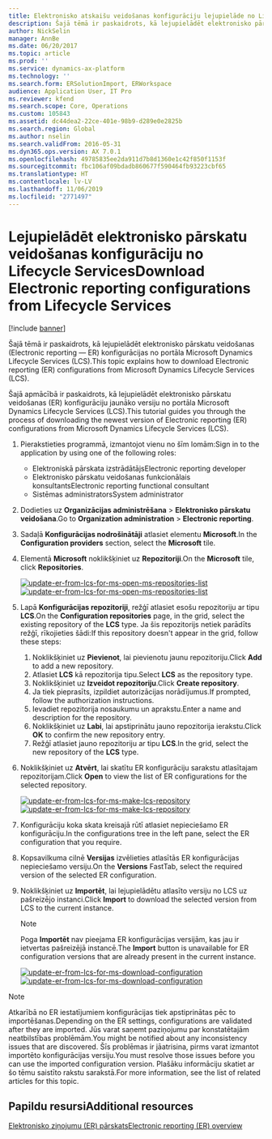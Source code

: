 ```yaml
---
title: Elektronisko atskaišu veidošanas konfigurāciju lejupielāde no Lifecycle Services
description: Šajā tēmā ir paskaidrots, kā lejupielādēt elektronisko pārskatu veidošanas (Electronic reporting — ER) konfigurācijas no portāla Microsoft Dynamics Lifecycle Services (LCS).
author: NickSelin
manager: AnnBe
ms.date: 06/20/2017
ms.topic: article
ms.prod: ''
ms.service: dynamics-ax-platform
ms.technology: ''
ms.search.form: ERSolutionImport, ERWorkspace
audience: Application User, IT Pro
ms.reviewer: kfend
ms.search.scope: Core, Operations
ms.custom: 105843
ms.assetid: dc44dea2-22ce-401e-98b9-d289e0e2825b
ms.search.region: Global
ms.author: nselin
ms.search.validFrom: 2016-05-31
ms.dyn365.ops.version: AX 7.0.1
ms.openlocfilehash: 49785835ee2da911d7b8d1360e1c42f850f1153f
ms.sourcegitcommit: fbc106af09bdadb860677f590464fb93223cbf65
ms.translationtype: HT
ms.contentlocale: lv-LV
ms.lasthandoff: 11/06/2019
ms.locfileid: "2771497"
---
```

# <a name="download-electronic-reporting-configurations-from-lifecycle-services"></a><span data-ttu-id="be0d3-103">Lejupielādēt elektronisko pārskatu veidošanas konfigurāciju no Lifecycle Services</span><span class="sxs-lookup"><span data-stu-id="be0d3-103">Download Electronic reporting configurations from Lifecycle Services</span></span>

[!include [banner](../includes/banner.md)]

<span data-ttu-id="be0d3-104">Šajā tēmā ir paskaidrots, kā lejupielādēt elektronisko pārskatu veidošanas (Electronic reporting — ER) konfigurācijas no portāla Microsoft Dynamics Lifecycle Services (LCS).</span><span class="sxs-lookup"><span data-stu-id="be0d3-104">This topic explains how to download Electronic reporting (ER) configurations from Microsoft Dynamics Lifecycle Services (LCS).</span></span>

<span data-ttu-id="be0d3-105">Šajā apmācībā ir paskaidrots, kā lejupielādēt elektronisko pārskatu veidošanas (ER) konfigurāciju jaunāko versiju no portāla Microsoft Dynamics Lifecycle Services (LCS).</span><span class="sxs-lookup"><span data-stu-id="be0d3-105">This tutorial guides you through the process of downloading the newest version of Electronic reporting (ER) configurations from Microsoft Dynamics Lifecycle Services (LCS).</span></span>

1. <span data-ttu-id="be0d3-106">Pierakstieties programmā, izmantojot vienu no šīm lomām:</span><span class="sxs-lookup"><span data-stu-id="be0d3-106">Sign in to the application by using one of the following roles:</span></span>

    - <span data-ttu-id="be0d3-107">Elektroniskā pārskata izstrādātājs</span><span class="sxs-lookup"><span data-stu-id="be0d3-107">Electronic reporting developer</span></span>
    - <span data-ttu-id="be0d3-108">Elektronisko pārskatu veidošanas funkcionālais konsultants</span><span class="sxs-lookup"><span data-stu-id="be0d3-108">Electronic reporting functional consultant</span></span>
    - <span data-ttu-id="be0d3-109">Sistēmas administrators</span><span class="sxs-lookup"><span data-stu-id="be0d3-109">System administrator</span></span>

2. <span data-ttu-id="be0d3-110">Dodieties uz **Organizācijas administrēšana** &gt; **Elektronisko pārskatu veidošana**.</span><span class="sxs-lookup"><span data-stu-id="be0d3-110">Go to **Organization administration** &gt; **Electronic reporting**.</span></span>
3. <span data-ttu-id="be0d3-111">Sadaļā **Konfigurācijas nodrošinātāji** atlasiet elementu **Microsoft**.</span><span class="sxs-lookup"><span data-stu-id="be0d3-111">In the **Configuration providers** section, select the **Microsoft** tile.</span></span>
4. <span data-ttu-id="be0d3-112">Elementā **Microsoft** noklikšķiniet uz **Repozitoriji**.</span><span class="sxs-lookup"><span data-stu-id="be0d3-112">On the **Microsoft** tile, click **Repositories**.</span></span>

    <span data-ttu-id="be0d3-113">[![update-er-from-lcs-for-ms-open-ms-repositories-list](./media/update-er-from-lcs-for-ms-open-ms-repositories-list.png)](./media/update-er-from-lcs-for-ms-open-ms-repositories-list.png)</span><span class="sxs-lookup"><span data-stu-id="be0d3-113">[![update-er-from-lcs-for-ms-open-ms-repositories-list](./media/update-er-from-lcs-for-ms-open-ms-repositories-list.png)](./media/update-er-from-lcs-for-ms-open-ms-repositories-list.png)</span></span>

5. <span data-ttu-id="be0d3-114">Lapā **Konfigurācijas repozitoriji**, režģī atlasiet esošu repozitoriju ar tipu **LCS**.</span><span class="sxs-lookup"><span data-stu-id="be0d3-114">On the **Configuration repositories** page, in the grid, select the existing repository of the **LCS** type.</span></span> <span data-ttu-id="be0d3-115">Ja šis repozitorijs netiek parādīts režģī, rīkojieties šādi:</span><span class="sxs-lookup"><span data-stu-id="be0d3-115">If this repository doesn't appear in the grid, follow these steps:</span></span>

    1. <span data-ttu-id="be0d3-116">Noklikšķiniet uz **Pievienot**, lai pievienotu jaunu repozitoriju.</span><span class="sxs-lookup"><span data-stu-id="be0d3-116">Click **Add** to add a new repository.</span></span>
    2. <span data-ttu-id="be0d3-117">Atlasiet **LCS** kā repozitorija tipu.</span><span class="sxs-lookup"><span data-stu-id="be0d3-117">Select **LCS** as the repository type.</span></span>
    3. <span data-ttu-id="be0d3-118">Noklikšķiniet uz **Izveidot repozitoriju**.</span><span class="sxs-lookup"><span data-stu-id="be0d3-118">Click **Create repository**.</span></span>
    4. <span data-ttu-id="be0d3-119">Ja tiek pieprasīts, izpildiet autorizācijas norādījumus.</span><span class="sxs-lookup"><span data-stu-id="be0d3-119">If prompted, follow the authorization instructions.</span></span>
    5. <span data-ttu-id="be0d3-120">Ievadiet repozitorija nosaukumu un aprakstu.</span><span class="sxs-lookup"><span data-stu-id="be0d3-120">Enter a name and description for the repository.</span></span>
    6. <span data-ttu-id="be0d3-121">Noklikšķiniet uz **Labi**, lai apstiprinātu jauno repozitorija ierakstu.</span><span class="sxs-lookup"><span data-stu-id="be0d3-121">Click **OK** to confirm the new repository entry.</span></span>
    7. <span data-ttu-id="be0d3-122">Režģī atlasiet jauno repozitoriju ar tipu **LCS**.</span><span class="sxs-lookup"><span data-stu-id="be0d3-122">In the grid, select the new repository of the **LCS** type.</span></span>

6. <span data-ttu-id="be0d3-123">Noklikšķiniet uz **Atvērt**, lai skatītu ER konfigurāciju sarakstu atlasītajam repozitorijam.</span><span class="sxs-lookup"><span data-stu-id="be0d3-123">Click **Open** to view the list of ER configurations for the selected repository.</span></span>

    <span data-ttu-id="be0d3-124">[![update-er-from-lcs-for-ms-make-lcs-repository](./media/update-er-from-lcs-for-ms-make-lcs-repository.png)](./media/update-er-from-lcs-for-ms-make-lcs-repository.png)</span><span class="sxs-lookup"><span data-stu-id="be0d3-124">[![update-er-from-lcs-for-ms-make-lcs-repository](./media/update-er-from-lcs-for-ms-make-lcs-repository.png)](./media/update-er-from-lcs-for-ms-make-lcs-repository.png)</span></span>

7. <span data-ttu-id="be0d3-125">Konfigurāciju koka skata kreisajā rūtī atlasiet nepieciešamo ER konfigurāciju.</span><span class="sxs-lookup"><span data-stu-id="be0d3-125">In the configurations tree in the left pane, select the ER configuration that you require.</span></span>
8. <span data-ttu-id="be0d3-126">Kopsavilkuma cilnē **Versijas** izvēlieties atlasītās ER konfigurācijas nepieciešamo versiju.</span><span class="sxs-lookup"><span data-stu-id="be0d3-126">On the **Versions** FastTab, select the required version of the selected ER configuration.</span></span>
9. <span data-ttu-id="be0d3-127">Noklikšķiniet uz **Importēt**, lai lejupielādētu atlasīto versiju no LCS uz pašreizējo instanci.</span><span class="sxs-lookup"><span data-stu-id="be0d3-127">Click **Import** to download the selected version from LCS to the current instance.</span></span>

    > [!NOTE]
    > <span data-ttu-id="be0d3-128">Poga **Importēt** nav pieejama ER konfigurācijas versijām, kas jau ir ietvertas pašreizējā instancē.</span><span class="sxs-lookup"><span data-stu-id="be0d3-128">The **Import** button is unavailable for ER configuration versions that are already present in the current instance.</span></span>

    <span data-ttu-id="be0d3-129">[![update-er-from-lcs-for-ms-download-configuration](./media/update-er-from-lcs-for-ms-download-configuration.png)](./media/update-er-from-lcs-for-ms-download-configuration.png)</span><span class="sxs-lookup"><span data-stu-id="be0d3-129">[![update-er-from-lcs-for-ms-download-configuration](./media/update-er-from-lcs-for-ms-download-configuration.png)](./media/update-er-from-lcs-for-ms-download-configuration.png)</span></span>

> [!NOTE]
> <span data-ttu-id="be0d3-130">Atkarībā no ER iestatījumiem konfigurācijas tiek apstiprinātas pēc to importēšanas.</span><span class="sxs-lookup"><span data-stu-id="be0d3-130">Depending on the ER settings, configurations are validated after they are imported.</span></span> <span data-ttu-id="be0d3-131">Jūs varat saņemt paziņojumu par konstatētajām neatbilstības problēmām.</span><span class="sxs-lookup"><span data-stu-id="be0d3-131">You might be notified about any inconsistency issues that are discovered.</span></span> <span data-ttu-id="be0d3-132">Šīs problēmas ir jāatrisina, pirms varat izmantot importēto konfigurācijas versiju.</span><span class="sxs-lookup"><span data-stu-id="be0d3-132">You must resolve those issues before you can use the imported configuration version.</span></span> <span data-ttu-id="be0d3-133">Plašāku informāciju skatiet ar šo tēmu saistīto rakstu sarakstā.</span><span class="sxs-lookup"><span data-stu-id="be0d3-133">For more information, see the list of related articles for this topic.</span></span>

## <a name="additional-resources"></a><span data-ttu-id="be0d3-134">Papildu resursi</span><span class="sxs-lookup"><span data-stu-id="be0d3-134">Additional resources</span></span>

[<span data-ttu-id="be0d3-135">Elektronisko ziņojumu (ER) pārskats</span><span class="sxs-lookup"><span data-stu-id="be0d3-135">Electronic reporting (ER) overview</span></span>](general-electronic-reporting.md)
